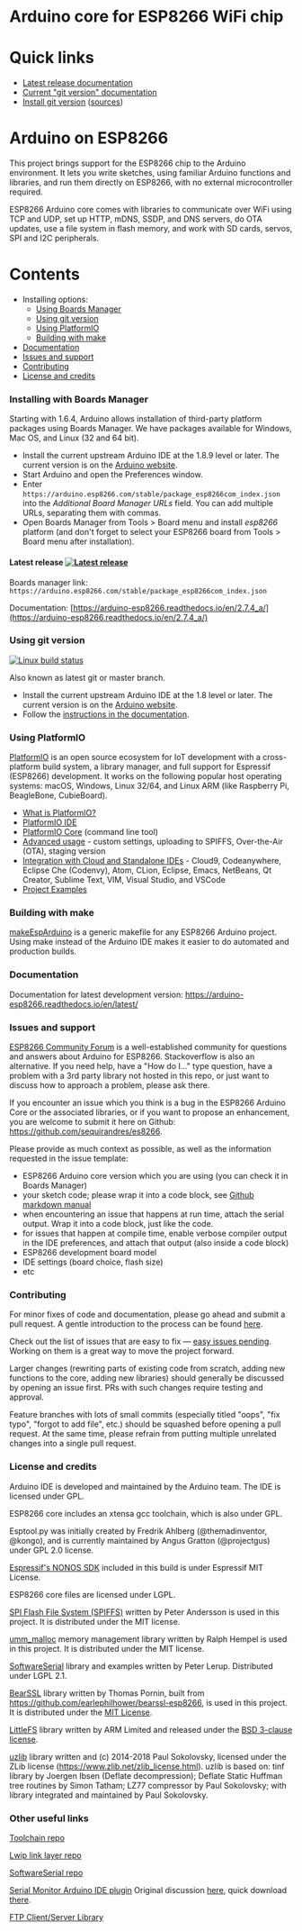 Arduino core for ESP8266 WiFi chip
===========================================

# Quick links

- [Latest release documentation](https://arduino-esp8266.readthedocs.io/en/2.7.4_a/)
- [Current "git version" documentation](https://arduino-esp8266.readthedocs.io/en/latest/)
- [Install git version](https://arduino-esp8266.readthedocs.io/en/latest/installing.html#using-git-version) ([sources](doc/installing.rst#using-git-version))

# Arduino on ESP8266

This project brings support for the ESP8266 chip to the Arduino environment. It lets you write sketches, using familiar Arduino functions and libraries, and run them directly on ESP8266, with no external microcontroller required.

ESP8266 Arduino core comes with libraries to communicate over WiFi using TCP and UDP, set up HTTP, mDNS, SSDP, and DNS servers, do OTA updates, use a file system in flash memory, and work with SD cards, servos, SPI and I2C peripherals.

# Contents
- Installing options:
  - [Using Boards Manager](#installing-with-boards-manager)
  - [Using git version](#using-git-version)
  - [Using PlatformIO](#using-platformio)
  - [Building with make](#building-with-make)
- [Documentation](#documentation)
- [Issues and support](#issues-and-support)
- [Contributing](#contributing)  
- [License and credits](#license-and-credits)   

### Installing with Boards Manager

Starting with 1.6.4, Arduino allows installation of third-party platform packages using Boards Manager. We have packages available for Windows, Mac OS, and Linux (32 and 64 bit).

- Install the current upstream Arduino IDE at the 1.8.9 level or later. The current version is on the [Arduino website](https://www.arduino.cc/en/main/software).
- Start Arduino and open the Preferences window.
- Enter ```https://arduino.esp8266.com/stable/package_esp8266com_index.json``` into the *Additional Board Manager URLs* field. You can add multiple URLs, separating them with commas.
- Open Boards Manager from Tools > Board menu and install *esp8266* platform (and don't forget to select your ESP8266 board from Tools > Board menu after installation).

#### Latest release [![Latest release](https://img.shields.io/github/release/esp8266/Arduino.svg)](https://github.com/esp8266/Arduino/releases/latest/)
Boards manager link: `https://arduino.esp8266.com/stable/package_esp8266com_index.json`

Documentation: [https://arduino-esp8266.readthedocs.io/en/2.7.4_a/](https://arduino-esp8266.readthedocs.io/en/2.7.4_a/)

### Using git version
[![Linux build status](https://travis-ci.org/esp8266/Arduino.svg)](https://travis-ci.org/esp8266/Arduino)

Also known as latest git or master branch.

- Install the current upstream Arduino IDE at the 1.8 level or later. The current version is on the [Arduino website](https://www.arduino.cc/en/main/software).
- Follow the [instructions in the documentation](https://arduino-esp8266.readthedocs.io/en/latest/installing.html#using-git-version).

### Using PlatformIO

[PlatformIO](https://platformio.org?utm_source=arduino-esp8266) is an open source ecosystem for IoT
development with a cross-platform build system, a library manager, and full support
for Espressif (ESP8266) development. It works on the following popular host operating systems: macOS, Windows,
Linux 32/64, and Linux ARM (like Raspberry Pi, BeagleBone, CubieBoard).

- [What is PlatformIO?](https://docs.platformio.org/en/latest/what-is-platformio.html?utm_source=arduino-esp8266)
- [PlatformIO IDE](https://platformio.org/platformio-ide?utm_source=arduino-esp8266)
- [PlatformIO Core](https://docs.platformio.org/en/latest/core.html?utm_source=arduino-esp8266) (command line tool)
- [Advanced usage](https://docs.platformio.org/en/latest/platforms/espressif8266.html?utm_source=arduino-esp8266) -
  custom settings, uploading to SPIFFS, Over-the-Air (OTA), staging version
- [Integration with Cloud and Standalone IDEs](https://docs.platformio.org/en/latest/ide.html?utm_source=arduino-esp8266) -
  Cloud9, Codeanywhere, Eclipse Che (Codenvy), Atom, CLion, Eclipse, Emacs, NetBeans, Qt Creator, Sublime Text, VIM, Visual Studio, and VSCode
- [Project Examples](https://docs.platformio.org/en/latest/platforms/espressif8266.html?utm_source=arduino-esp8266#examples)

### Building with make

[makeEspArduino](https://github.com/plerup/makeEspArduino) is a generic makefile for any ESP8266 Arduino project.
Using make instead of the Arduino IDE makes it easier to do automated and production builds.

### Documentation

Documentation for latest development version: https://arduino-esp8266.readthedocs.io/en/latest/

### Issues and support ###

[ESP8266 Community Forum](https://www.esp8266.com/u/arduinoanswers) is a well-established community for questions and answers about Arduino for ESP8266. Stackoverflow is also an alternative. If you need help, have a "How do I..." type question, have a problem with a 3rd party library not hosted in this repo, or just want to discuss how to approach a problem, please ask there.

If you encounter an issue which you think is a bug in the ESP8266 Arduino Core or the associated libraries, or if you want to propose an enhancement, you are welcome to submit it here on Github: https://github.com/sequirandres/es8266.

Please provide as much context as possible, as well as the information requested in the issue template:

- ESP8266 Arduino core version which you are using (you can check it in Boards Manager)
- your sketch code; please wrap it into a code block, see [Github markdown manual](https://help.github.com/articles/basic-writing-and-formatting-syntax/#quoting-code)
- when encountering an issue that happens at run time, attach the serial output. Wrap it into a code block, just like the code.
- for issues that happen at compile time, enable verbose compiler output in the IDE preferences, and attach that output (also inside a code block)
- ESP8266 development board model
- IDE settings (board choice, flash size)
- etc

### Contributing

For minor fixes of code and documentation, please go ahead and submit a pull request.  A gentle introduction to the process can be found [here](https://www.freecodecamp.org/news/a-simple-git-guide-and-cheat-sheet-for-open-source-contributors/).

Check out the list of issues that are easy to fix — [easy issues pending](https://github.com/esp8266/Arduino/issues?q=is%3Aopen+is%3Aissue+label%3A%22level%3A+easy%22). Working on them is a great way to move the project forward.

Larger changes (rewriting parts of existing code from scratch, adding new functions to the core, adding new libraries) should generally be discussed by opening an issue first. PRs with such changes require testing and approval.

Feature branches with lots of small commits (especially titled "oops", "fix typo", "forgot to add file", etc.) should be squashed before opening a pull request. At the same time, please refrain from putting multiple unrelated changes into a single pull request.

### License and credits ###

Arduino IDE is developed and maintained by the Arduino team. The IDE is licensed under GPL.

ESP8266 core includes an xtensa gcc toolchain, which is also under GPL.

Esptool.py was initially created by Fredrik Ahlberg (@themadinventor, @kongo), and is currently maintained by Angus Gratton (@projectgus) under GPL 2.0 license.

[Espressif's NONOS SDK](https://github.com/espressif/ESP8266_NONOS_SDK) included in this build is under Espressif MIT License.

ESP8266 core files are licensed under LGPL.

[SPI Flash File System (SPIFFS)](https://github.com/pellepl/spiffs) written by Peter Andersson is used in this project. It is distributed under the MIT license.

[umm_malloc](https://github.com/rhempel/umm_malloc) memory management library written by Ralph Hempel is used in this project. It is distributed under the MIT license.

[SoftwareSerial](https://github.com/plerup/espsoftwareserial) library and examples written by Peter Lerup. Distributed under LGPL 2.1.

[BearSSL](https://bearssl.org) library written by Thomas Pornin, built from https://github.com/earlephilhower/bearssl-esp8266, is used in this project.  It is distributed under the [MIT License](https://bearssl.org/#legal-details).

[LittleFS](https://github.com/ARMmbed/littlefs) library written by ARM Limited and released under the [BSD 3-clause license](https://github.com/ARMmbed/littlefs/blob/master/LICENSE.md).

[uzlib](https://github.com/pfalcon/uzlib) library written and (c) 2014-2018 Paul Sokolovsky, licensed under the ZLib license (https://www.zlib.net/zlib_license.html). uzlib is based on: tinf library by Joergen Ibsen (Deflate decompression); Deflate Static Huffman tree routines by Simon Tatham; LZ77 compressor by Paul Sokolovsky; with library integrated and maintained by Paul Sokolovsky.

### Other useful links ###

[Toolchain repo](https://github.com/earlephilhower/esp-quick-toolchain)

[Lwip link layer repo](https://github.com/d-a-v/esp82xx-nonos-linklayer)

[SoftwareSerial repo](https://github.com/plerup/espsoftwareserial)

[Serial Monitor Arduino IDE plugin](https://github.com/mytrain/arduino-esp8266-serial-plugin) Original discussion [here](https://github.com/esp8266/Arduino/issues/1360), quick download [there](http://mytrain.fr/cms//images/mytrain/private/ESP8266SM.v3.zip).

[FTP Client/Server Library](https://github.com/dplasa/FTPClientServer) 
